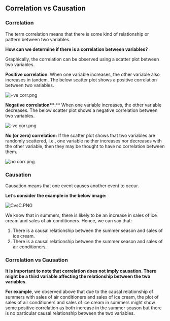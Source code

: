 ## Correlation vs Causation

### **Correlation**

The term correlation means that there is some kind of relationship or pattern between two variables.

**How can we determine if there is a correlation between variables?**

Graphically, the correlation can be observed using a scatter plot between two variables.

**Positive correlation**: When one variable increases, the other variable also increases in tandem. The below scatter plot shows a positive correlation between two variables.

![+ve corr.png](https://olympus.mygreatlearning.com/courses/74509/files/6958167/preview?verifier=nigFof3t2uRbb65YQQ7gVsq3virfRDDR7MwdeWu7)

**Negative correlation\*\***:\*\* When one variable increases, the other variable decreases. The below scatter plot shows a negative correlation between two variables.

![-ve corr.png](https://olympus.mygreatlearning.com/courses/74509/files/6958166/preview?verifier=qeopqVo9YXK2exLz0vpBAo85CNgZWNwJwJTkSbbF)

**No (or zero) correlation:** If the scatter plot shows that two variables are randomly scattered, i.e., one variable neither increases nor decreases with the other variable, then they may be thought to have no correlation between them.

![no corr.png](https://olympus.mygreatlearning.com/courses/74509/files/6958165/preview?verifier=0M9H1YA3KuZZwooY0mI0iOESB5tXljgzGUvSa2ku)

### **Causation**

Causation means that one event causes another event to occur.

**Let’s consider the example in the below image:**

![CvsC.PNG](https://olympus.mygreatlearning.com/courses/74509/files/6958164/preview?verifier=XcdrWZ7GSWUg9cYWBDbfTihEoD57QcMHTK2oS1cJ)

We know that in summers, there is likely to be an increase in sales of ice cream and sales of air conditioners. Hence, we can say that:

1. There is a causal relationship between the summer season and sales of ice cream.
2. There is a causal relationship between the summer season and sales of air conditioners.

### **Correlation vs Causation**

**It is important to note that correlation does not imply causation. There might be a third variable affecting the relationship between the two variables.**

**For example**, we observed above that due to the causal relationship of summers with sales of air conditioners and sales of ice cream, the plot of sales of air conditioners and sales of ice cream in summers might show some positive correlation as both increase in the summer season but there is no particular causal relationship between the two variables.
